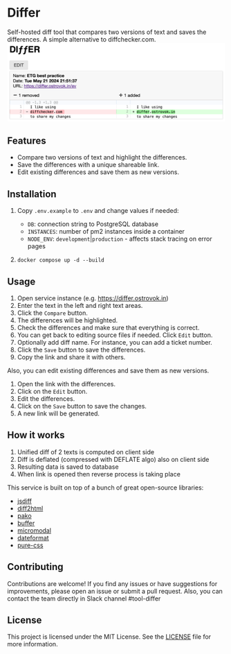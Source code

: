 # Differ

Self-hosted diff tool that compares two versions of text and saves the differences. A simple alternative to diffchecker.com.
![image.png](./content/image.png)

## Features

- Compare two versions of text and highlight the differences.
- Save the differences with a unique shareable link.
- Edit existing differences and save them as new versions.

## Installation

1. Copy `.env.example` to `.env` and change values if needed:

   - `DB`: connection string to PostgreSQL database
   - `INSTANCES`: number of pm2 instances inside a container
   - `NODE_ENV`: `development`|`production` - affects stack tracing on error pages

2. `docker compose up -d --build`

## Usage

1. Open service instance (e.g. https://differ.ostrovok.in)
2. Enter the text in the left and right text areas.
3. Click the `Compare` button.
4. The differences will be highlighted.
5. Check the differences and make sure that everything is correct.
6. You can get back to editing source files if needed. Click `Edit` button.
7. Optionally add diff name. For instance, you can add a ticket number.
8. Click the `Save` button to save the differences.
9. Copy the link and share it with others.

Also, you can edit existing differences and save them as new versions.

1. Open the link with the differences.
2. Click on the `Edit` button.
3. Edit the differences.
4. Click on the `Save` button to save the changes.
5. A new link will be generated.

## How it works

1. Unified diff of 2 texts is computed on client side
2. Diff is deflated (compressed with DEFLATE algo) also on client side
3. Resulting data is saved to database
4. When link is opened then reverse process is taking place

This service is built on top of a bunch of great open-source libraries:

- [jsdiff](https://github.com/kpdecker/jsdiff)
- [diff2html](https://github.com/rtfpessoa/diff2html)
- [pako](https://github.com/nodeca/pako)
- [buffer](https://github.com/feross/buffer)
- [micromodal](https://github.com/ghosh/Micromodal)
- [dateformat](https://github.com/felixge/node-dateformat)
- [pure-css](https://github.com/pure-css/pure)

## Contributing

Contributions are welcome! If you find any issues or have suggestions for improvements, please open an issue or submit a pull request.
Also, you can contact the team directly in Slack channel #tool-differ

## License

This project is licensed under the MIT License. See the [LICENSE](LICENSE) file for more information.
